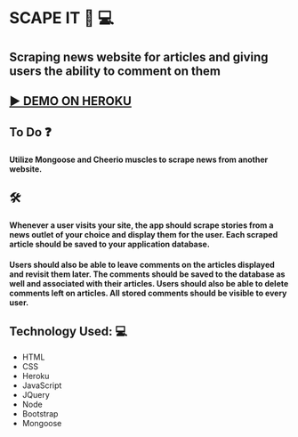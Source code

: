 # SCAPE IT    :newspaper: :computer:
## Scraping news  website for articles and giving users the ability to comment on them

## [ :arrow_forward: DEMO ON HEROKU]()

## To Do :question:
#### Utilize Mongoose and Cheerio muscles to scrape news from another website.

## :hammer_and_wrench: 
#### Whenever a user visits your site, the app should scrape stories from a news outlet of your choice and display them for the user. Each scraped article should be saved to your application database. 
#### Users should also be able to leave comments on the articles displayed and revisit them later. The comments should be saved to the database as well and associated with their articles. Users should also be able to delete comments left on articles. All stored comments should be visible to every user.
## Technology Used: :computer:
* HTML
* CSS 
* Heroku
* JavaScript 
* JQuery 
* Node  
* Bootstrap
* Mongoose
